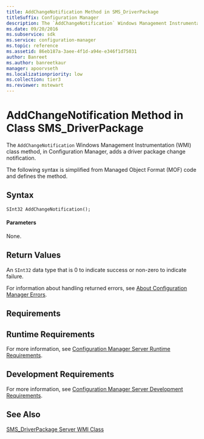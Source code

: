 ```yaml
---
title: AddChangeNotification Method in SMS_DriverPackage
titleSuffix: Configuration Manager
description: The `AddChangeNotification` Windows Management Instrumentation (WMI) class method, in Configuration Manager, adds a driver package change notification.
ms.date: 09/20/2016
ms.subservice: sdk
ms.service: configuration-manager
ms.topic: reference
ms.assetid: 86eb187a-3aee-4f1d-a94e-e346f1d75031
author: Banreet
ms.author: banreetkaur
manager: apoorvseth
ms.localizationpriority: low
ms.collection: tier3
ms.reviewer: mstewart
---
```

# AddChangeNotification Method in Class SMS_DriverPackage
The `AddChangeNotification` Windows Management Instrumentation (WMI) class method, in Configuration Manager, adds a driver package change notification.

 The following syntax is simplified from Managed Object Format (MOF) code and defines the method.

## Syntax

```
SInt32 AddChangeNotification();
```

#### Parameters
 None.

## Return Values
 An `SInt32` data type that is 0 to indicate success or non-zero to indicate failure.

 For information about handling returned errors, see [About Configuration Manager Errors](../../../develop/core/understand/about-configuration-manager-errors.md).

## Requirements

## Runtime Requirements
 For more information, see [Configuration Manager Server Runtime Requirements](../../../develop/core/reqs/server-runtime-requirements.md).

## Development Requirements
 For more information, see [Configuration Manager Server Development Requirements](../../../develop/core/reqs/server-development-requirements.md).

## See Also
 [SMS_DriverPackage Server WMI Class](../../../develop/reference/osd/sms_driverpackage-server-wmi-class.md)
